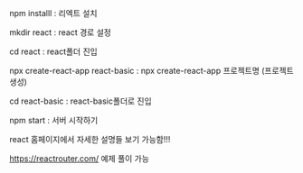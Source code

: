 npm installl : 리엑트 설치

mkdir react : react 경로 설정

cd react : react폴더 진입

npx create-react-app react-basic : npx create-react-app 프로젝트명 (프로젝트 생성)

cd react-basic : react-basic폴더로 진입

npm start : 서버 시작하기

react 홈페이지에서 자세한 설명들 보기 가능함!!!


https://reactrouter.com/ 예제 풀이 가능